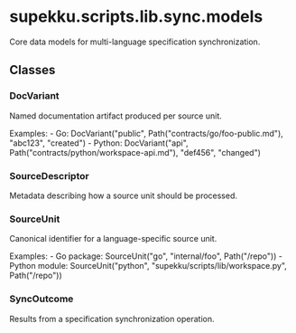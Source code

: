 # supekku.scripts.lib.sync.models

Core data models for multi-language specification synchronization.

## Classes

### DocVariant

Named documentation artifact produced per source unit.

Examples:
    - Go: DocVariant("public",
        Path("contracts/go/foo-public.md"), "abc123", "created")
    - Python: DocVariant("api",
        Path("contracts/python/workspace-api.md"), "def456", "changed")

### SourceDescriptor

Metadata describing how a source unit should be processed.

### SourceUnit

Canonical identifier for a language-specific source unit.

Examples:
    - Go package: SourceUnit("go", "internal/foo", Path("/repo"))
    - Python module: SourceUnit("python",
        "supekku/scripts/lib/workspace.py", Path("/repo"))

### SyncOutcome

Results from a specification synchronization operation.
